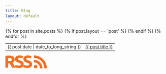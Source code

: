 ```yaml
---
title: Blog
layout: default
---
```


<table class="table">
{% for post in site.posts %}
    {% if post.layout == 'post' %}
    <tr>
      <td>{{ post.date | date_to_long_string }}</td>
      <td><a href="{{ post.url }}">{{ post.title }}</a></td>
    </tr>
    {% endif %}
{% endfor %}
</table>

<a href="/feed.articles.xml"><img src="/img/rss.png"></a>
